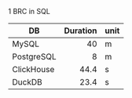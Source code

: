 1 BRC in SQL

DB | Duration | unit
--| --: | ---
MySQL | 40 |m
PostgreSQL | 8 | m
ClickHouse |  44.4 | s
DuckDB |  23.4 | s

